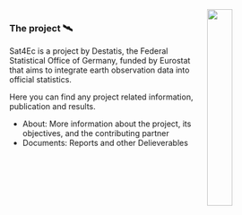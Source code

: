 <img align="right" src="https://user-images.githubusercontent.com/130641822/231975777-437f63f2-8e35-45ae-8f0c-3c7d7e69b778.jpg" width="30%" >

### The project 🛰

Sat4Ec is a project by Destatis, the Federal Statistical Office of Germany, funded by Eurostat that aims to integrate earth observation data into official statistics.

Here you can find any project related information, publication and results.

- About: More information about the project, its objectives, and the contributing partner
- Documents: Reports and other Delieverables


